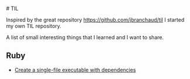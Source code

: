 # TIL

Inspired by the great repository https://github.com/jbranchaud/til I started my own
TIL repository.

A list of small interesting things that I learned and I want to share.

## Ruby

- [Create a single-file executable with dependencies](ruby/create-a-single-file-executable-with-dependencies.md)
